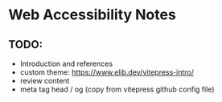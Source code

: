 # Web Accessibility Notes

## TODO:
- Introduction and references
- custom theme: https://www.elib.dev/vitepress-intro/
- review content
- meta tag head / og (copy from vitepress github config file)